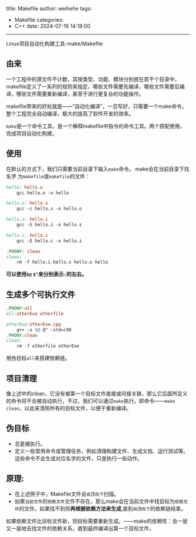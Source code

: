 title: Makefile
author: weihehe
tags:
  - Makefile
categories:
  - C++
date: 2024-07-16 14:18:00
---
Linux项目自动化构建工具-make/Makefile
<!--more-->

## 由来

一个工程中的源文件不计数，其按类型、功能、模块分别放在若干个目录中，makefile定义了一系列的规则来指定，哪些文件需要先编译，哪些文件需要后编译，哪些文件需要重新编译，甚至于进行更复杂的功能操作。

makefile带来的好处就是——“自动化编译”，一旦写好，只需要一个make命令，整个工程完全自动编译，极大的提高了软件开发的效率。

`make`是一个命令工具，是一个解释makefile中指令的命令工具。两个搭配使用，完成项目自动化构建。

## 使用

在默认的方式下，我们只需要当前目录下输入`make`命令。 make会在当前目录下找名字 为`makefile`或`makefile`的文件：

```Makefile
hello: hello.o
	gcc hello.o -o hello

hello.o: hello.s
	gcc -c hello.s -o hello.o

hello.s: hello.i
	gcc -S hello.i -o hello.s

hello.i: hello.c
	gcc -E hello.c -o hello.i

.PHONY: clean
clean:
	rm -f hello.i hello.s hello.o hello

```
**可以使用`$@` `$^`来分别表示`:`的左右。**

## 生成多个可执行文件
```Makefile
.PHONY:all
all:otherExe otherfile

otherExe:otherExe.cpp
	g++ -o $@ @^ -std=c99
.PHONY:clean
clean:
	rm -f otherfile otherExe
```
用伪目标`all`来搭建依赖链。

## 项目清理

像上述中的clean，它没有被第一个目标文件直接或间接关联，那么它后面所定义的命令将不会被自动执行，不过，我们可以通过`make`执行。即命令——`make clean`，以此来清除所有的目标文件，以便于重新编译。

## 伪目标

- 总是被执行。
- 定义一些常用命令或管理任务，例如清理构建文件、生成文档、运行测试等。这些命令不会生成对应名字的文件，只是执行一些动作。

## 原理:

- 在上述例子中，Makefile文件会`自顶向下`扫描。
- 如果`当前文件`的`依赖文件`文件不存在，那么make会在当前文件中找目标为`依赖文件`的文件。如果找不到则**再根据依赖方法来生成**,直到`自顶向下`的依赖链结束。

如果依赖文件比目标文件新，则目标需要重新生成。——make的依赖性：会一层又一层地去找文件的依赖关系，直到最终编译出第一个目标文件。